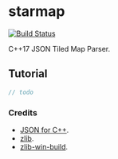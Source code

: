 # starmap
[![Build Status](https://ci.appveyor.com/api/projects/status/yigrhkcvgofvhhwt?svg=true)](https://ci.appveyor.com/project/reworks/starmap)

C++17 JSON Tiled Map Parser.

## Tutorial

```cpp
// todo
```

### Credits
* [JSON for C++](https://github.com/nlohmann/json).
* [zlib](https://zlib.net/).
* [zlib-win-build](https://github.com/kiyolee/zlib-win-build).